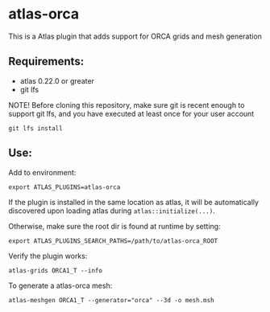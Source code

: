 atlas-orca
==========

This is a Atlas plugin that adds support for ORCA grids and mesh generation


Requirements:
-------------
- atlas 0.22.0 or greater
- git lfs

NOTE! Before cloning this repository, make sure git is recent enough to support git lfs,
      and you have executed at least once for your user account

    git lfs install


Use:
----
Add to environment:

    export ATLAS_PLUGINS=atlas-orca

If the plugin is installed in the same location as atlas, it will be automatically discovered
upon loading atlas during `atlas::initialize(...)`.

Otherwise, make sure the root dir is found at runtime by setting:

    export ATLAS_PLUGINS_SEARCH_PATHS=/path/to/atlas-orca_ROOT

Verify the plugin works:

    atlas-grids ORCA1_T --info

To generate a atlas-orca mesh:

    atlas-meshgen ORCA1_T --generator="orca" --3d -o mesh.msh
